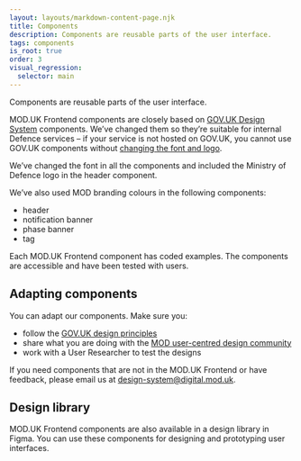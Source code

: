 ```yaml
---
layout: layouts/markdown-content-page.njk
title: Components
description: Components are reusable parts of the user interface.
tags: components
is_root: true
order: 3
visual_regression:
  selector: main
---
```


Components are reusable parts of the user interface.

MOD.UK Frontend components are closely based on
[GOV.UK Design System](https://design-system.service.gov.uk/) components. We’ve
changed them so they’re suitable for internal Defence services – if your service
is not hosted on GOV.UK, you cannot use GOV.UK components without
[changing the font and logo](https://www.gov.uk/service-manual/design/making-your-service-look-like-govuk#if-your-service-isnt-on-govuk). 

We’ve changed the font in all the components and included the Ministry of
Defence logo in the header component.

We’ve also used MOD branding colours in the following components:

- header
- notification banner
- phase banner
- tag

Each MOD.UK Frontend component has coded examples. The components are accessible
and have been tested with users.

## Adapting components

You can adapt our components. Make sure you:

- follow the
  [GOV.UK design principles](https://www.gov.uk/guidance/government-design-principles/)
- share what you are doing with the
  [MOD user-centred design community](https://servicemanual.digital.mod.uk/your-community/user-centred-design/)
- work with a User Researcher to test the designs

If you need components that are not in the MOD.UK Frontend or have feedback,
please email us at
[design-system@digital.mod.uk](mailto:design-system@digital.mod.uk).

## Design library

MOD.UK Frontend components are also available in a design library in Figma. You
can use these components for designing and prototyping user interfaces.

